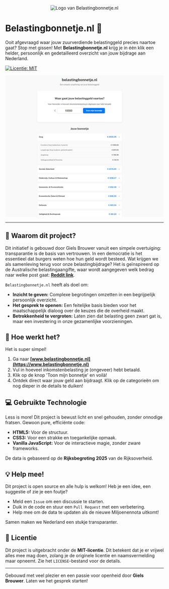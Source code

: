 <div align="center">
  <img src="https://raw.githubusercontent.com/Giels14/belastingbonnetje/main/assets/belastingbonnetje-logo.jpeg" alt="Logo van Belastingbonnetje.nl" width="150">
</div>

# Belastingbonnetje.nl 🧾

Ooit afgevraagd waar jouw zuurverdiende belastinggeld precies naartoe gaat? Stop met gissen! Met **Belastingbonnetje.nl** krijg je in één klik een helder, persoonlijk en gedetailleerd overzicht van jouw bijdrage aan Nederland.

[![Licentie: MIT](https://img.shields.io/badge/Licentie-MIT-blue.svg)](https://opensource.org/licenses/MIT)

![Screenshot van Belastingbonnetje.nl](https://raw.githubusercontent.com/Giels14/belastingbonnetje/main/assets/belastingbonnetje-screenshot.jpg)

---

## 🤔 Waarom dit project?

Dit initiatief is gebouwd door Giels Brouwer vanuit een simpele overtuiging: transparantie is de basis van vertrouwen. In een democratie is het essentieel dat burgers weten hoe hun geld wordt besteed. Wat krijgen we als samenleving terug voor onze belastingbijdrage? Het is geïnspireerd op de Australische belastingaangifte, waar wordt aangegeven welk bedrag naar welke post gaat: **[Reddit link](https://www.reddit.com/r/interestingasfuck/comments/cl9jvt/australian_government_outlines_how_my_taxes_are/)**.

`Belastingbonnetje.nl` heeft als doel om:
* **Inzicht te geven:** Complexe begrotingen omzetten in een begrijpelijk persoonlijk overzicht.
* **Het gesprek te openen:** Een feitelijke basis bieden voor het maatschappelijk dialoog over de keuzes die de overheid maakt.
* **Betrokkenheid te vergroten:** Laten zien dat belasting geen zwart gat is, maar een investering in onze gezamenlijke voorzieningen.

## 🚀 Hoe werkt het?

Het is super simpel!
1.  Ga naar **[www.belastingbonnetje.nl](https://www.belastingbonnetje.nl)**
2.  Vul in hoeveel inkomstenbelasting je (ongeveer) hebt betaald.
3.  Klik op de knop 'Toon mijn bonnetje' en voilà!
4.  Ontdek direct waar jouw geld aan bijdraagt. Klik op de categorieën om nog dieper in de details te duiken!

## 💻 Gebruikte Technologie

Less is more! Dit project is bewust licht en snel gehouden, zonder onnodige fratsen. Gewoon pure, efficiënte code:
* **HTML5:** Voor de structuur.
* **CSS3:** Voor een strakke en toegankelijke opmaak.
* **Vanilla JavaScript:** Voor de interactieve magie, zonder zware frameworks.

De data is gebaseerd op de **Rijksbegroting 2025** van de Rijksoverheid.

## 💡 Help mee!

Dit project is open source en alle hulp is welkom! Heb je een idee, een suggestie of zie je een foutje?
* Meld een `Issue` om een discussie te starten.
* Duik in de code en stuur een `Pull Request` met een verbetering.
* Help mee om de data te updaten als de nieuwe Miljoenennota uitkomt!

Samen maken we Nederland een stukje transparanter.

## 📜 Licentie

Dit project is uitgebracht onder de **MIT-licentie**. Dit betekent dat je er vrijwel alles mee mag doen, zolang je de originele licentie en naamsvermelding maar opneemt. Zie het `LICENSE`-bestand voor de details.

---

Gebouwd met veel plezier en een passie voor openheid door **Giels Brouwer**. Laten we het gesprek starten!

